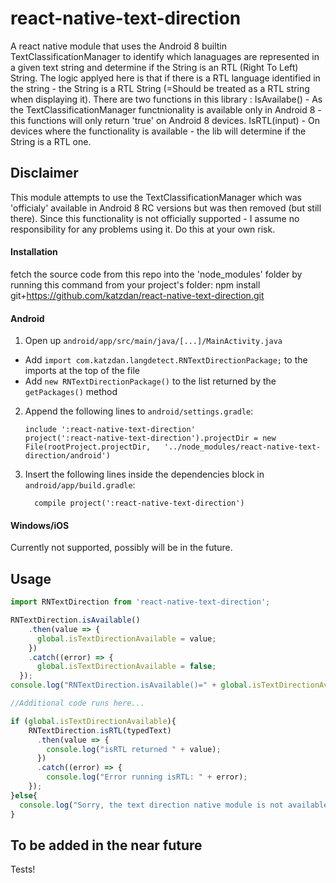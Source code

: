 
# react-native-text-direction
A react native module that uses the Android 8 builtin TextClassificationManager to identify which lanaguages are represented in a given text string and determine if the String is an RTL (Right To Left) String. The logic applyed here is that if there is a RTL language identified in the string - the String is a RTL String (=Should be treated as a RTL string when displaying it).
There are two functions in this library :
IsAvailabe() - As the TextClassificationManager functnionality is available only in Android 8 - this functions will only return 'true' on Android 8 devices. 
IsRTL(input) - On devices where the functionality is available - the lib will determine if the String is a RTL one.

## Disclaimer
This module attempts to use the TextClassificationManager which was 'officialy' available in Android 8 RC versions but was then removed (but still there). Since this functionality is not officially supported - I assume no responsibility for any problems using it. Do this at your own risk.

#### Installation
fetch the source code from this repo into the 'node_modules' folder by running this command from your project's folder:
npm install git+https://github.com/katzdan/react-native-text-direction.git

#### Android

1. Open up `android/app/src/main/java/[...]/MainActivity.java`
  - Add `import com.katzdan.langdetect.RNTextDirectionPackage;` to the imports at the top of the file
  - Add `new RNTextDirectionPackage()` to the list returned by the `getPackages()` method
2. Append the following lines to `android/settings.gradle`:
  	```
  	include ':react-native-text-direction'
  	project(':react-native-text-direction').projectDir = new File(rootProject.projectDir, 	'../node_modules/react-native-text-direction/android')
  	```
3. Insert the following lines inside the dependencies block in `android/app/build.gradle`:
  	```
      compile project(':react-native-text-direction')
  	```


#### Windows/iOS

Currently not supported, possibly will be in the future.

## Usage
```javascript
import RNTextDirection from 'react-native-text-direction';

RNTextDirection.isAvailable()
    .then(value => { 
      global.isTextDirectionAvailable = value;
    })
    .catch((error) => {
      global.isTextDirectionAvailable = false;
  });
console.log("RNTextDirection.isAvailable()=" + global.isTextDirectionAvailable) 

//Additional code runs here...

if (global.isTextDirectionAvailable){
    RNTextDirection.isRTL(typedText)
      .then(value => { 
        console.log("isRTL returned " + value);
      })
      .catch((error) => {
        console.log("Error running isRTL: " + error);
    });
}else{
  console.log("Sorry, the text direction native module is not available on this device");
}
```
## To be added in the near future 
Tests!
